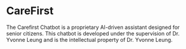 # CareFirst
The Carefirst Chatbot is a proprietary AI-driven assistant designed for senior citizens.  This chatbot is developed under the supervision of  Dr. Yvonne Leung  and is the intellectual property of Dr. Yvonne Leung.
